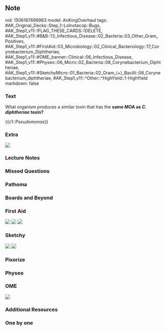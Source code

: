 ## Note
nid: 1506187698983
model: AnKingOverhaul
tags: #AK_Original_Decks::Step_1::Lolnotacop::Bugs, #AK_Step1_v11::!FLAG_THESE_CARDS::!DELETE, #AK_Step1_v11::#B&B::13_Infectious_Disease::02_Bacteria::03_Other_Gram_Positives, #AK_Step1_v11::#FirstAid::03_Microbiology::02_Clinical_Bacteriology::17_Corynebacterium_Diphtheriae, #AK_Step1_v11::#OME_banner::Clinical::06_Infectious_Disease, #AK_Step1_v11::#Physeo::06_Micro::02_Bacteria::08_Corynebacterium_Diphtheriae, #AK_Step1_v11::#SketchyMicro::01_Bacteria::02_Gram_(+)_Bacilli::06_Corynebacterium_diphtheriae, #AK_Step1_v11::^Other::^HighYield::1-HighYield
markdown: false

### Text
What organism produces a similar toxin that has the <b>same MOA as
<i>C. diphtheriae</i> toxin?</b>
<div>
  {{c1::<i>Pseudomonas</i>}}
</div>

### Extra
<div>
  <i><img src=
  "Screen%20Shot%202017-05-22%20at%2011.16.33%20AM.png"></i>
</div>

### Lecture Notes


### Missed Questions


### Pathoma


### Boards and Beyond


### First Aid
<img src="tmpt5199kzq.png"> <img src="tmpkwmlnm_b.png"> <img src=
"tmp8ezesr30.png">

### Sketchy
<img src="paste-509550625030145.jpg"> <img src=
"Screen%20Shot%202019-10-15%20at%208.47.52%20AM.png">

### Pixorize


### Physeo


### OME
<div class="ome-widget">
  <a href=
  "https://onlinemeded.org/spa/infectious-disease?ref=anki"><img src="_OME_AnkiFlashcards_Topic_6.png"></a>
</div>

### Additional Resources


### One by one

